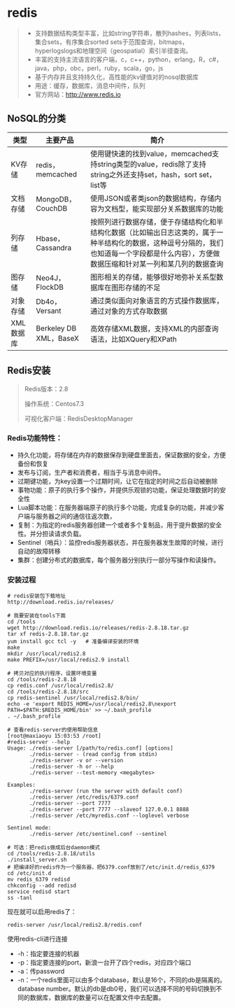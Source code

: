 # redis

>- 支持数据结构类型丰富，比如string字符串，散列hashes，列表lists，集合sets，有序集合sorted sets于范围查询，bitmaps，hyperlogslogs和地理空间（geospatial）索引半径查询。
>- 丰富的支持主流语言的客户端，c，c++，python，erlang，R，c#，java，php，obc，perl，ruby，scala，go，js
>- 基于内存并且支持持久化，高性能的kv键值对的nosql数据库
>- 用途：缓存，数据库，消息中间件，队列
>- 官方网站：http://www.redis.io

## NoSQL的分类

| 类型      | 主要产品               | 简介                                                         |
| --------- | ---------------------- | ------------------------------------------------------------ |
| KV存储    | redis，memcached       | 使用键快速的找到value，memcached支持string类型的value，redis除了支持string之外还支持set，hash，sort set，list等 |
| 文档存储  | MongoDB，CouchDB       | 使用JSON或者类json的数据结构，存储内容为文档型，能实现部分关系数据库的功能 |
| 列存储    | Hbase，Cassandra       | 按照列进行数据存储，便于存储结构化和半结构化数据（比如输出日志这类的，属于一种半结构化的数据，这种逗号分隔的，我们也知道每一个字段都是什么内容），方便做数据压缩和针对某一列和某几列的数据查询 |
| 图存储    | Neo4J，FlockDB         | 图形相关的存储，能够很好地弥补关系型数据库在图形存储的不足   |
| 对象存储  | Db4o，Versant          | 通过类似面向对象语言的方式操作数据库，通过对象的方式存取数据 |
| XML数据库 | Berkeley DB XML，BaseX | 高效存储XML数据，支持XML的内部查询语法，比如XQuery和XPath    |

## Redis安装

> Redis版本：2.8
>
> 操作系统：Centos7.3
>
> 可视化客户端：RedisDesktopManager
>

### Redis功能特性：

- 持久化功能，将存储在内存的数据保存到硬盘里面去，保证数据的安全，方便备份和恢复
- 发布与订阅，生产者和消费者，相当于与消息中间件。
- 过期键功能，为key设置一个过期时间，让它在指定的时间之后自动被删除
- 事物功能：原子的执行多个操作，并提供乐观锁的功能，保证处理数据时的安全性
- Lua脚本功能：在服务器端原子的执行多个功能，完成复杂的功能，并减少客户端与服务器之间的通信往返次数，
- 复制：为指定的redis服务器创建一个或者多个复制品，用于提升数据的安全性。并分担读请求负载。
- Sentinel（哨兵）：监控redis服务器状态，并在服务器发生故障的时候，进行自动的故障转移
- 集群：创建分布式的数据库，每个服务器分别执行一部分写操作和读操作。

### 安装过程

```shell
# redis安装包下载地址
http://download.redis.io/releases/

# 我要安装在tools下面
cd /tools
wget http://download.redis.io/releases/redis-2.8.18.tar.gz
tar xf redis-2.8.18.tar.gz
yum install gcc tcl -y   # 准备编译安装的环境
make
mkdir /usr/local/redis2.8
make PREFIX=/usr/local/redis2.9 install

# 拷贝对应的执行程序，设置环境变量
cd /tools/redis-2.8.18
cp redis.conf /usr/local/redis2.8/
cd /tools/redis-2.8.18/src
cp redis-sentinel /usr/local/redis2.8/bin/
echo -e 'export REDIS_HOME=/usr/local/redis2.8\nexport PATH=$PATH:$REDIS_HOME/bin' >> ~/.bash_profile
. ~/.bash_profile

# 查看redis-server的使用帮助信息
[root@maxiaoyu 15:03:53 /root]
#redis-server --help
Usage: ./redis-server [/path/to/redis.conf] [options]
       ./redis-server - (read config from stdin)
       ./redis-server -v or --version
       ./redis-server -h or --help
       ./redis-server --test-memory <megabytes>

Examples:
       ./redis-server (run the server with default conf)
       ./redis-server /etc/redis/6379.conf
       ./redis-server --port 7777
       ./redis-server --port 7777 --slaveof 127.0.0.1 8888
       ./redis-server /etc/myredis.conf --loglevel verbose

Sentinel mode:
       ./redis-server /etc/sentinel.conf --sentinel
       
# 可选：把redis做成后台daemon模式
cd /tools/redis-2.8.18/utils
./install_server.sh 
# 把编译好的redis作为一个服务器，把6379.conf放到了/etc/init.d/redis_6379
cd /etc/init.d
mv redis_6379 redisd
chkconfig --add redisd
service redisd start
ss -tanl
```

现在就可以启用redis了：

```shell
redis-server /usr/local/redis2.8/redis.conf
```

使用redis-cli进行连接

- -h：指定要连接的机器
- -p：指定要连接的port，新浪一台开了四个redis，对应四个端口
- -a：传password
- -n：一个redis里面可以由多个database，默认是16个，不同的db是隔离的。database number。默认的db是db0号，我们可以选择不同的号码切换到不同的数据库，数据库的数量可以在配置文件中去配置。

